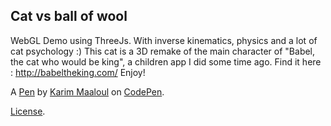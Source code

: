 Cat vs ball of wool
-------------------
WebGL Demo using ThreeJs. With inverse kinematics, physics and a lot of cat psychology :)
This cat is a 3D remake of the main character of "Babel, the cat who would be king", a children app I did some time ago. Find it here : http://babeltheking.com/ 
Enjoy!

A [Pen](http://codepen.io/Yakudoo/pen/oXJYxy) by [Karim Maaloul](http://codepen.io/Yakudoo) on [CodePen](http://codepen.io/).

[License](http://codepen.io/Yakudoo/pen/oXJYxy/license).